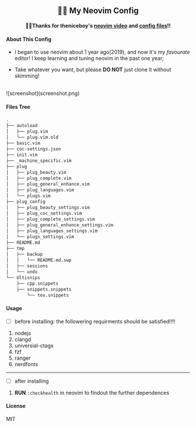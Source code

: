 ## <center>📘📘 My Neovim Config </center>
#### <center>🙏🙏Thanks for theniceboy's [neovim video](https://space.bilibili.com/13081489?from=search&seid=9375318644841322836) and [config files](https://github.com/theniceboy/nvim)!!

#### About This Config
* I began to use neovim about 1 year ago(2019), and now it's my *favourate* editor! I keep
learning and tuning neovim in the past one year; </br>

* Take whatever you want, but please **DO NOT** just clone it without skimming!</br>
</br>
![screenshot](screenshot.png)

####  Files Tree
    .
    ├── autoload
    │   ├── plug.vim
    │   └── plug.vim.old
    ├── basic.vim
    ├── coc-settings.json
    ├── init.vim
    ├── _machine_specific.vim
    ├── plug
    │   ├── plug_beauty.vim
    │   ├── plug_complete.vim
    │   ├── plug_general_enhance.vim
    │   ├── plug_languages.vim
    │   └── plugs.vim
    ├── plug_config
    │   ├── plug_beauty_settings.vim
    │   ├── plug_coc_settings.vim
    │   ├── plug_complete_settings.vim
    │   ├── plug_general_enhance_settings.vim
    │   ├── plug_languages_settings.vim
    │   └── plugs_settings.vim
    ├── README.md
    ├── tmp
    │   ├── backup
    │   │   └── README.md.swp
    │   ├── sessions
    │   └── undo
    └── Ultisnips
        ├── cpp.snippets
        ├── snippets.snippets
            └── tex.snippets
#### Usage
- [ ] before installing: the followering requirments should be satisfied!!!!
1. nodejs
2. clangd
3. universial-ctags
4. fzf
5. ranger
6. nerdfonts
---
- [ ]   after installing
1. **RUN** `:checkhealth` in neovim to findout the further dependences

#### License
MIT

